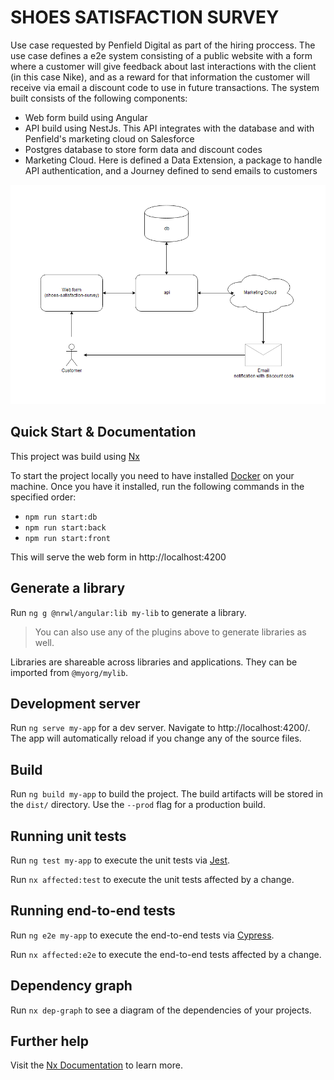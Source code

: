 
# SHOES SATISFACTION SURVEY

Use case requested by Penfield Digital as part of the hiring proccess. The use case defines a e2e system consisting of a public website with a form where a customer will give feedback about last interactions with the client (in this case Nike), and as a reward for that information the customer will receive via email a discount code to use in future transactions.
The system built consists of the following components:
- Web form build using Angular
- API build using NestJs. This API integrates with the database and with Penfield's marketing cloud on Salesforce
- Postgres database to store form data and discount codes
- Marketing Cloud. Here is defined a Data Extension, a package to handle API authentication, and a Journey defined to send emails to customers


![image info](./diagram.png)

## Quick Start & Documentation

This project was build using [Nx](https://nx.dev/)

To start the project locally you need to have installed [Docker](https://www.docker.com/get-startedrun) on your machine. Once you have it installed, run the following commands in the specified order:

  - `npm run start:db`
  - `npm run start:back`
  - `npm run start:front`

This will serve the web form in http://localhost:4200

## Generate a library

Run `ng g @nrwl/angular:lib my-lib` to generate a library.

> You can also use any of the plugins above to generate libraries as well.

Libraries are shareable across libraries and applications. They can be imported from `@myorg/mylib`.

## Development server

Run `ng serve my-app` for a dev server. Navigate to http://localhost:4200/. The app will automatically reload if you change any of the source files.

## Build

Run `ng build my-app` to build the project. The build artifacts will be stored in the `dist/` directory. Use the `--prod` flag for a production build.

## Running unit tests

Run `ng test my-app` to execute the unit tests via [Jest](https://jestjs.io).

Run `nx affected:test` to execute the unit tests affected by a change.

## Running end-to-end tests

Run `ng e2e my-app` to execute the end-to-end tests via [Cypress](https://www.cypress.io).

Run `nx affected:e2e` to execute the end-to-end tests affected by a change.

## Dependency graph

Run `nx dep-graph` to see a diagram of the dependencies of your projects.

## Further help

Visit the [Nx Documentation](https://nx.dev/angular) to learn more.
